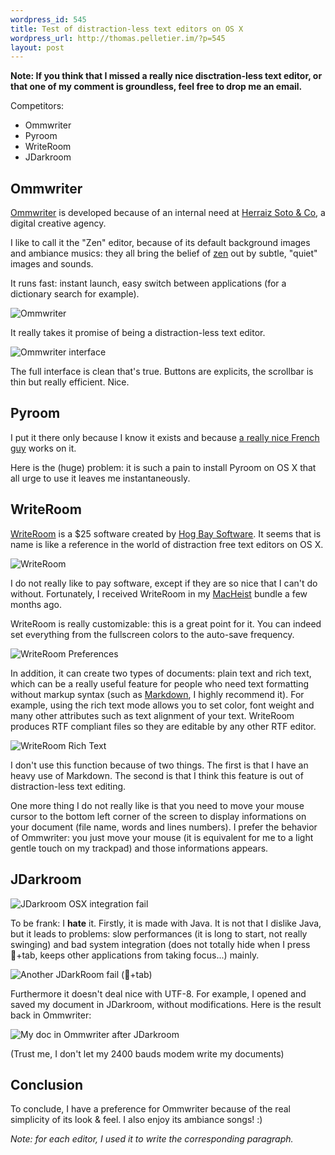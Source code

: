 ```yaml
--- 
wordpress_id: 545
title: Test of distraction-less text editors on OS X
wordpress_url: http://thomas.pelletier.im/?p=545
layout: post
---
```


**Note: If you think that I missed a really nice disctration-less text editor,
or that one of my comment is groundless, feel free to drop me an email.**

Competitors:

 - Ommwriter
 - Pyroom
 - WriteRoom
 - JDarkroom


## Ommwriter

[Ommwriter](http://www.ommwriter.com/) is developed because of an internal need
at [Herraiz Soto & Co](http://www.herraizsoto.com/), a digital creative agency.

I like to call it the "Zen" editor, because of its default background images
and ambiance musics: they all bring the belief of
[zen](http://www.madore.org/~david/zen/) out by subtle, "quiet" images and
sounds.

It runs fast: instant launch, easy switch between applications (for
a dictionary search for example).

![Ommwriter](/assets/images/posts/Capture-decran-2010-02-11-a-13.20.32.png)

It really takes it promise of being a distraction-less text editor.

![Ommwriter interface](/assets/images/posts/Capture-decran-2010-02-11-a-13.21.49.png)

The full interface is clean that's true. Buttons are explicits, the scrollbar
is thin but really efficient. Nice.

## Pyroom

I put it there only because I know it exists and because [a really nice French
guy](http://jehaisleprintemps.net/blog/en/) works on it.

Here is the (huge) problem: it is such a pain to install Pyroom on OS X that
all urge to use it leaves me instantaneously.

## WriteRoom

[WriteRoom](http://www.hogbaysoftware.com/products/writeroom) is a $25 software
created by [Hog Bay Software](http://www.hogbaysoftware.com/). It seems that is
name is like a reference in the world of distraction free text editors on OS X.

![WriteRoom](/assets/images/posts/Capture-decran-2010-02-11-a-13.33.38.png)

I do not really like to pay software, except if they are so nice that I can't
do without. Fortunately, I received WriteRoom in my
[MacHeist](http://www.macheist.com/) bundle a few months ago.

WriteRoom is really customizable: this is a great point for it. You can indeed
set everything from the fullscreen colors to the auto-save frequency.

![WriteRoom Preferences](/assets/images/posts/Capture-decran-2010-02-22-a-12.20.27.png)

In addition, it can create two types of documents: plain text and rich text,
which can be a really useful feature for people who need text formatting
without markup syntax (such as [Markdown](http://daringfireball.net/), I highly
recommend it). For example, using the rich text mode allows you to set color,
font weight and many other attributes such as text alignment of your text.
WriteRoom produces RTF compliant files so they are editable by any other RTF
editor.

![WriteRoom Rich Text](/assets/images/posts/Capture-decran-2010-02-22-a-13.40.54.png)

I don't use this function because of two things. The first is that I have an
heavy use of Markdown. The second is that I think this feature is out of
distraction-less text editing.

One more thing I do not really like is that you need to move your mouse cursor
to the bottom left corner of the screen to display informations on your
document (file name, words and lines numbers). I prefer the behavior of
Ommwriter: you just move your mouse (it is equivalent for me to a light gentle
touch on my trackpad) and those informations appears.

## JDarkroom

![JDarkroom OSX integration
fail](/assets/images/posts/Capture-decran-2010-02-22-a-12.43.40.png) 

To be frank: I **hate** it. Firstly, it is made with Java. It is not that
I dislike Java, but it leads to problems: slow performances (it is long to
start, not really swinging) and bad system integration (does not totally hide
when I press +tab, keeps other applications from taking focus...) mainly.

![Another JDarkRoom fail
(+tab)](/assets/images/posts/Capture-decran-2010-02-22-a-12.44.29.png)

Furthermore it doesn't deal nice with UTF-8. For example, I opened and saved my
document in JDarkroom, without modifications. Here is the result back in
Ommwriter:

![My doc in Ommwriter after
JDarkroom](/assets/images/posts/Capture-decran-2010-02-22-a-13.19.44.png)

(Trust me, I don't let my 2400 bauds modem write my documents)

## Conclusion

To conclude, I have a preference for Ommwriter because of the real simplicity
of its look & feel. I also enjoy its ambiance songs! :)

*Note: for each editor, I used it to write the corresponding paragraph.*
